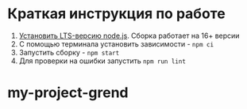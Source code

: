 # Краткая инструкция по работе

1. [Установить LTS-версию node.js](https://nodejs.org/en/). Сборка работает на 16+ версии
2. С помощью терминала установить зависимости - `npm ci`
3. Запустить сборку - `npm start`
4. Для проверки на ошибки запустить `npm run lint`
# my-project-grend
